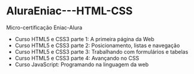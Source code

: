 # AluraEniac---HTML-CSS
Micro-certificação Eniac-Alura

- Curso HTML5 e CSS3 parte 1: A primeira página da Web
- Curso HTML5 e CSS3 parte 2: Posicionamento, listas e navegação
- Curso HTML5 e CSS3 parte 3: Trabalhando com formulários e tabelas
- Curso HTML5 e CSS3 parte 4: Avançando no CSS
- Curso JavaScript: Programando na linguagem da web

